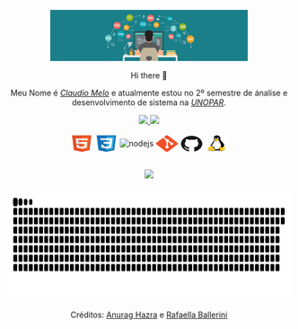 <p align="center" style="border-radius:100%"><img height="auto" width="70%"  src="IMG.png" ></p>

<div>
  <p align="center" > Hi there 👋</p>
  <p align="center">Meu Nome é <a href="https://www.linkedin.com/in/jclaudiomelo/"><i>Claudio Melo</i></a> e atualmente estou no 2º semestre de ánalise e desenvolvimento de sistema na <a href="https://www.unopar.com.br/"><i>UNOPAR</i></a>. 
  </p>
  <p align="center"></p>
</div>

<div align="center">
  <a href="https://github.com/jclaudiomelo">
    <img height="150em" src="https://github-readme-stats.vercel.app/api?username=jclaudiomelo&count_private=true&include_all_commits=true&show_icons=true&theme=dracula&hide_border=false&show_owner=true"/>
    <img height="150em" src="https://github-readme-stats.vercel.app/api/top-langs/?username=jclaudiomelo&theme=dracula&hide_border=false&&layout=compact"/>
  </a>
</div>

<div align="center" valign="top"><br>
 
  <img align="center" alt="HTML" height="30" width="40" src="https://raw.githubusercontent.com/devicons/devicon/master/icons/html5/html5-original.svg">
  <img align="center" alt="CSS" height="30" width="40" src="https://raw.githubusercontent.com/devicons/devicon/master/icons/css3/css3-original.svg">
  <img align="center" alt="nodejs" height="30" width="40" src="https://cdn.worldvectorlogo.com/logos/nodejs-icon.svg">
  <!-- <img align="center" alt="Wa-Jest" height="30" width="40" src="https://cdn.jsdelivr.net/gh/devicons/devicon/icons/jest/jest-plain.svg"> -->
  <img align="center" alt="git" height="30" width="40" src="https://raw.githubusercontent.com/devicons/devicon/master/icons/git/git-original.svg">
<!--   <img align="center" alt="github" height="35" width="35" src="/assets/GitHub.png"> -->
  <img align="center" alt="github" height="30" width="40" src="https://raw.githubusercontent.com/devicons/devicon/master/icons/github/github-original.svg">
  <img align="center" alt="linux" height="30" width="40" src="https://raw.githubusercontent.com/devicons/devicon/master/icons/linux/linux-original.svg">
</div><br>

<div align="center">
 
  <a href="https://www.linkedin.com/in/jclaudiomelo/" target="_blank"><img src="https://img.shields.io/badge/-LinkedIn-%230077B5?style=for-the-badge&logo=linkedin&logoColor=white" target="_blank"></a> 
 
</div>
<div align="center">
  <a href="https://github.com/jclaudiomelo">
    <img height="200em" src="SNAKE.SVG"/>

  </a>
</div>
<div align="center">
  

</div>

<div align="center">
 
  <p>Créditos: <a href="https://github.com/anuraghazra/github-readme-stats">Anurag Hazra</a> e <a href="https://github.com/rafaballerini">Rafaella Ballerini</a></p>
</div>
